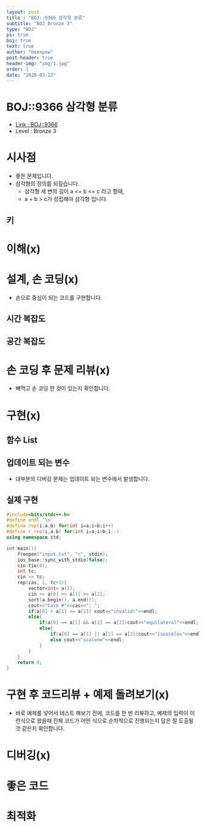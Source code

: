 ```yaml
---
layout: post
title : "BOJ::9366 삼각형 분류"
subtitle: "BOJ Bronze 3"
type: "BOJ"
ps: true
boj: true
text: true
author: "beenpow"
post-header: true
header-img: "img/1.jpg"
order: 1
date: "2020-03-13"
---
```



# BOJ::9366 삼각형 분류
- [Link : BOJ::9366](https://www.acmicpc.net/problem/9366)
- Level : Bronze 3

# 시사점
- 좋은 문제입니다.
- 삼각형의 정의를 되짚습니다.
  - 삼각형 세 변의 길이 a <= b <= c 라고 할때,
  - a + b > c가 성립해야 삼각형 입니다.

## 키

# 이해(x)

# 설계, 손 코딩(x)
- 손으로 중심이 되는 코드를 구현합니다.

## 시간 복잡도

## 공간 복잡도

# 손 코딩 후 문제 리뷰(x)
- 빼먹고 손 코딩 한 것이 있는지 확인합니다.

# 구현(x)

## 함수 List 

## 업데이트 되는 변수
- 대부분의 디버깅 문제는 업데이트 되는 변수에서 발생합니다.

## 실제 구현 

```cpp
#include<bits/stdc++.h>
#define endl '\n'
#define rep(i,a,b) for(int i=a;i<b;i++)
#define r_rep(i,a,b) for(int i=a;i>b;i--)
using namespace std;

int main(){
    freopen("input.txt", "r", stdin);
    ios_base::sync_with_stdio(false);
    cin.tie(0);
    int tc;
    cin >> tc;
    rep(cas, 1, tc+1){
        vector<int> a(3);
        cin >> a[0] >> a[1] >> a[2];
        sort(a.begin(), a.end());
        cout<<"Case #"<<cas<<": ";
        if(a[0] + a[1] <= a[2]) cout<<"invalid!"<<endl;
        else{
            if(a[0] == a[1] && a[1] == a[2])cout<<"equilateral"<<endl;
            else{
                if(a[0] == a[1] || a[1] == a[2])cout<<"isosceles"<<endl;
                else cout<<"scalene"<<endl;
            }
        }
    }
    return 0;
}
```

# 구현 후 코드리뷰 + 예제 돌려보기(x)
- 바로 예제를 넣어서 테스트 해보기 전에, 코드를 한 번 리뷰하고, 예제의 입력이 이런식으로 왔을때
  전체 코드가 어떤 식으로 순차적으로 진행되는지 답은 잘 도출될 것 같은지 확인합니다.

# 디버깅(x)

# 좋은 코드

# 최적화

